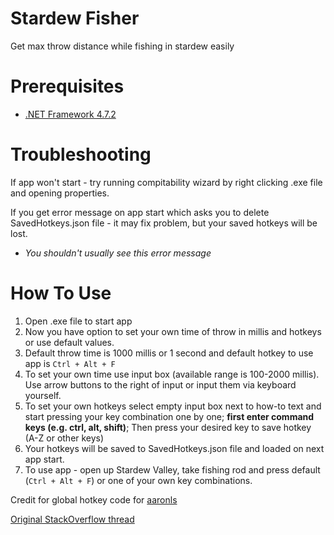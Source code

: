 # Stardew Fisher
Get max throw distance while fishing in stardew easily

# Prerequisites
* [.NET Framework 4.7.2](https://dotnet.microsoft.com/en-us/download/dotnet-framework/net472)

# Troubleshooting
If app won't start - try running compitability wizard by right clicking .exe file and opening properties.

If you get error message on app start which asks you to delete SavedHotkeys.json file - it may fix problem, but your saved hotkeys will be lost.
* *You shouldn't usually see this error message*

# How To Use

1. Open .exe file to start app
2. Now you have option to set your own time of throw in millis and hotkeys or use default values.
3. Default throw time is 1000 millis or 1 second and default hotkey to use app is ```Ctrl + Alt + F```
4. To set your own time use input box (available range is 100-2000 millis). Use arrow buttons to the right of input or input them via keyboard yourself.
5. To set your own hotkeys select empty input box next to how-to text and start pressing your key combination one by one; **first enter command keys (e.g. ctrl, alt, shift)**; Then press your desired key to save hotkey (A-Z or other keys)
6. Your hotkeys will be saved to SavedHotkeys.json file and loaded on next app start.
7. To use app - open up Stardew Valley, take fishing rod and press default (```Ctrl + Alt + F```) or one of your own key combinations.


Credit for global hotkey code for [aaronls](https://stackoverflow.com/users/84206/aaronls)

[Original StackOverflow thread](https://stackoverflow.com/questions/2450373/set-global-hotkeys-using-c-sharp)

